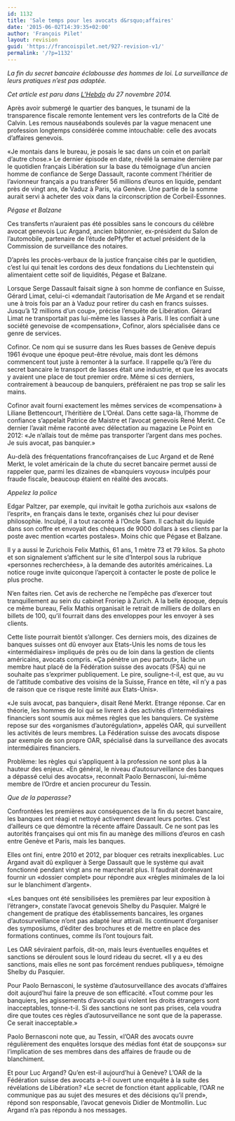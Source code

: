 ```yaml
---
id: 1132
title: 'Sale temps pour les avocats d&rsquo;affaires'
date: '2015-06-02T14:39:35+02:00'
author: 'François Pilet'
layout: revision
guid: 'https://francoispilet.net/927-revision-v1/'
permalink: '/?p=1132'
---
```


*La fin du secret bancaire éclabousse des hommes de loi. La surveillance de leurs pratiques n’est pas adaptée.*

*Cet article est paru dans [L’Hebdo](http://www.hebdo.ch/hebdo/cadrages/detail/blanchiment-d%E2%80%99argent-sale-temps-pour-les-avocats-daffaires) du 27 novembre 2014.*

Après avoir submergé le quartier des banques, le tsunami de la transparence fiscale remonte lentement vers les contreforts de la Cité de Calvin. Les remous nauséabonds soulevés par la vague menacent une profession longtemps considérée comme intouchable: celle des avocats d’affaires genevois.

«Je montais dans le bureau, je posais le sac dans un coin et on parlait d’autre chose.» Le dernier épisode en date, révélé la semaine dernière par le quotidien français Libération sur la base du témoignage d’un ancien homme de confiance de Serge Dassault, raconte comment l’héritier de l’avionneur français a pu transférer 56 millions d’euros en liquide, pendant près de vingt ans, de Vaduz à Paris, via Genève. Une partie de la somme aurait servi à acheter des voix dans la circonscription de Corbeil-Essonnes.

*Pégase et Balzane*

Ces transferts n’auraient pas été possibles sans le concours du célèbre avocat genevois Luc Argand, ancien bâtonnier, ex-président du Salon de l’automobile, partenaire de l’étude dePfyffer et actuel président de la Commission de surveillance des notaires.

D’après les procès-verbaux de la justice française cités par le quotidien, c’est lui qui tenait les cordons des deux fondations du Liechtenstein qui alimentaient cette soif de liquidités, Pégase et Balzane.

Lorsque Serge Dassault faisait signe à son homme de confiance en Suisse, Gérard Limat, celui-ci «demandait l’autorisation de Me Argand et se rendait une à trois fois par an à Vaduz pour retirer du cash en francs suisses. Jusqu’à 12 millions d’un coup», précise l’enquête de Libération. Gérard Limat ne transportait pas lui-même les liasses à Paris. Il les confiait à une société genevoise de «compensation», Cofinor, alors spécialisée dans ce genre de services.

Cofinor. Ce nom qui se susurre dans les Rues basses de Genève depuis 1961 évoque une époque peut-être révolue, mais dont les démons commencent tout juste à remonter à la surface. Il rappelle qu’à l’ère du secret bancaire le transport de liasses était une industrie, et que les avocats y avaient une place de tout premier ordre. Même si ces derniers, contrairement à beaucoup de banquiers, préféraient ne pas trop se salir les mains.

Cofinor avait fourni exactement les mêmes services de «compensation» à Liliane Bettencourt, l’héritière de L’Oréal. Dans cette saga-là, l’homme de confiance s’appelait Patrice de Maistre et l’avocat genevois René Merkt. Ce dernier l’avait même raconté avec délectation au magazine Le Point en 2012: «Je n’allais tout de même pas transporter l’argent dans mes poches. Je suis avocat, pas banquier.»

Au-delà des fréquentations francofrançaises de Luc Argand et de René Merkt, le volet américain de la chute du secret bancaire permet aussi de rappeler que, parmi les dizaines de «banquiers voyous» inculpés pour fraude fiscale, beaucoup étaient en réalité des avocats.

*Appelez la police*

Edgar Paltzer, par exemple, qui invitait le gotha zurichois aux «salons de l’esprit», en français dans le texte, organisés chez lui pour deviser philosophie. Inculpé, il a tout raconté à l’Oncle Sam. Il cachait du liquide dans son coffre et envoyait des chèques de 9000 dollars à ses clients par la poste avec mention «cartes postales». Moins chic que Pégase et Balzane.

Il y a aussi le Zurichois Felix Mathis, 61 ans, 1 mètre 73 et 79 kilos. Sa photo et son signalement s’affichent sur le site d’Interpol sous la rubrique «personnes recherchées», à la demande des autorités américaines. La notice rouge invite quiconque l’aperçoit à contacter le poste de police le plus proche.

N’en faites rien. Cet avis de recherche ne l’empêche pas d’exercer tout tranquillement au sein du cabinet Froriep à Zurich. A la belle époque, depuis ce même bureau, Felix Mathis organisait le retrait de milliers de dollars en billets de 100, qu’il fourrait dans des enveloppes pour les envoyer à ses clients.

Cette liste pourrait bientôt s’allonger. Ces derniers mois, des dizaines de banques suisses ont dû envoyer aux Etats-Unis les noms de tous les «intermédiaires» impliqués de près ou de loin dans la gestion de clients américains, avocats compris. «Ça pénètre un peu partout», lâche un membre haut placé de la Fédération suisse des avocats (FSA) qui ne souhaite pas s’exprimer publiquement. Le pire, souligne-t-il, est que, au vu de l’attitude combative des voisins de la Suisse, France en tête, «il n’y a pas de raison que ce risque reste limité aux Etats-Unis».

«Je suis avocat, pas banquier», disait René Merkt. Etrange réponse. Car en théorie, les hommes de loi qui se livrent à des activités d’intermédiaires financiers sont soumis aux mêmes règles que les banquiers. Ce système repose sur des «organismes d’autorégulation», appelés OAR, qui surveillent les activités de leurs membres. La Fédération suisse des avocats dispose par exemple de son propre OAR, spécialisé dans la surveillance des avocats intermédiaires financiers.

Problème: les règles qui s’appliquent à la profession ne sont plus à la hauteur des enjeux. «En général, le niveau d’autosurveillance des banques a dépassé celui des avocats», reconnaît Paolo Bernasconi, lui-même membre de l’Ordre et ancien procureur du Tessin.

*Que de la paperasse?*

Confrontées les premières aux conséquences de la fin du secret bancaire, les banques ont réagi et nettoyé activement devant leurs portes. C’est d’ailleurs ce que démontre la récente affaire Dassault. Ce ne sont pas les autorités françaises qui ont mis fin au manège des millions d’euros en cash entre Genève et Paris, mais les banques.

Elles ont fini, entre 2010 et 2012, par bloquer ces retraits inexplicables. Luc Argand avait dû expliquer à Serge Dassault que le système qui avait fonctionné pendant vingt ans ne marcherait plus. Il faudrait dorénavant fournir un «dossier complet» pour répondre aux «règles minimales de la loi sur le blanchiment d’argent».

«Les banques ont été sensibilisées les premières par leur exposition à l’étranger», constate l’avocat genevois Shelby du Pasquier. Malgré le changement de pratique des établissements bancaires, les organes d’autosurveillance n’ont pas adapté leur attirail. Ils continuent d’organiser des symposiums, d’éditer des brochures et de mettre en place des formations continues, comme ils l’ont toujours fait.

Les OAR séviraient parfois, dit-on, mais leurs éventuelles enquêtes et sanctions se déroulent sous le lourd rideau du secret. «Il y a eu des sanctions, mais elles ne sont pas forcément rendues publiques», témoigne Shelby du Pasquier.

Pour Paolo Bernasconi, le système d’autosurveillance des avocats d’affaires doit aujourd’hui faire la preuve de son efficacité. «Tout comme pour les banquiers, les agissements d’avocats qui violent les droits étrangers sont inacceptables, tonne-t-il. Si des sanctions ne sont pas prises, cela voudra dire que toutes ces règles d’autosurveillance ne sont que de la paperasse. Ce serait inacceptable.»

Paolo Bernasconi note que, au Tessin, «l’OAR des avocats ouvre régulièrement des enquêtes lorsque des médias font état de soupçons» sur l’implication de ses membres dans des affaires de fraude ou de blanchiment.

Et pour Luc Argand? Qu’en est-il aujourd’hui à Genève? L’OAR de la Fédération suisse des avocats a-t-il ouvert une enquête à la suite des révélations de Libération? «Le secret de fonction étant applicable, l’OAR ne communique pas au sujet des mesures et des décisions qu’il prend», répond son responsable, l’avocat genevois Didier de Montmollin. Luc Argand n’a pas répondu à nos messages.